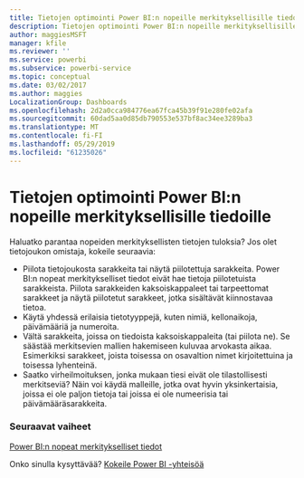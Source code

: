 ```yaml
---
title: Tietojen optimointi Power BI:n nopeille merkityksellisille tiedoille
description: Tietojen optimointi Power BI:n nopeille merkityksellisille tiedoille. Jos Power BI ei löydä tiedoistasi merkityksellisiä tietoja, kokeile näitä neuvoja
author: maggiesMSFT
manager: kfile
ms.reviewer: ''
ms.service: powerbi
ms.subservice: powerbi-service
ms.topic: conceptual
ms.date: 03/02/2017
ms.author: maggies
LocalizationGroup: Dashboards
ms.openlocfilehash: 2d2a0cca984776ea67fca45b39f91e280fe02afa
ms.sourcegitcommit: 60dad5aa0d85db790553e537bf8ac34ee3289ba3
ms.translationtype: MT
ms.contentlocale: fi-FI
ms.lasthandoff: 05/29/2019
ms.locfileid: "61235026"
---
```

# <a name="optimize-your-data-for-power-bi-quick-insights"></a>Tietojen optimointi Power BI:n nopeille merkityksellisille tiedoille
Haluatko parantaa nopeiden merkityksellisten tietojen tuloksia?  Jos olet tietojoukon omistaja, kokeile seuraavia:

* Piilota tietojoukosta sarakkeita tai näytä piilotettuja sarakkeita. Power BI:n nopeat merkitykselliset tiedot eivät hae tietoja piilotetuista sarakkeista.  Piilota sarakkeiden kaksoiskappaleet tai tarpeettomat sarakkeet ja näytä piilotetut sarakkeet, jotka sisältävät kiinnostavaa tietoa.
* Käytä yhdessä erilaisia tietotyyppejä, kuten nimiä, kellonaikoja, päivämääriä ja numeroita.
* Vältä sarakkeita, joissa on tiedoista kaksoiskappaleita (tai piilota ne).  Se säästää merkitsevien mallien hakemiseen kuluvaa arvokasta aikaa.  Esimerkiksi sarakkeet, joista toisessa on osavaltion nimet kirjoitettuina ja toisessa lyhenteinä.
* Saatko virheilmoituksen, jonka mukaan tiesi eivät ole tilastollisesti merkitseviä?  Näin voi käydä malleille, jotka ovat hyvin yksinkertaisia, joissa ei ole paljon tietoja tai joissa ei ole numeerisia tai päivämääräsarakkeita.

### <a name="next-steps"></a>Seuraavat vaiheet
[Power BI:n nopeat merkitykselliset tiedot](consumer/end-user-insights.md)

Onko sinulla kysyttävää? [Kokeile Power BI -yhteisöä](http://community.powerbi.com/)

